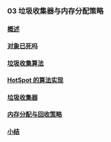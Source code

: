 ### 03 垃圾收集器与内存分配策略
>
#### [概述](https://github.com/lu666666/notebooks/blob/master/java/jvm/03/01.md)
>
#### [对象已死吗](https://github.com/lu666666/notebooks/blob/master/java/jvm/03/02.md)
>
#### [垃圾收集算法](https://github.com/lu666666/notebooks/blob/master/java/jvm/03/03.md)
>
#### [HotSpot 的算法实现](https://github.com/lu666666/notebooks/blob/master/java/jvm/03/04.md)
>
#### [垃圾收集器](https://github.com/lu666666/notebooks/blob/master/java/jvm/03/05.md)
>
#### [内存分配与回收策略](https://github.com/lu666666/notebooks/blob/master/java/jvm/03/06.md)
>
#### [小结](https://github.com/lu666666/notebooks/blob/master/java/jvm/03/07.md)
